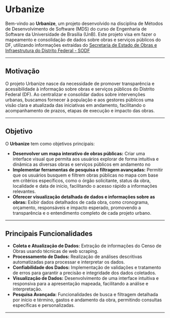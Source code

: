 # Urbanize

Bem-vindo ao **Urbanize**, um projeto desenvolvido na disciplina de Métodos de Desenvolvimento de Software (MDS) do curso de Engenharia de Software da Universidade de Brasília (UnB). Este projeto visa em fazer o mapeamento e consolidação de dados sobre obras e serviços públicos do DF, utilizando informações extraídas do [Secretaria de Estado de Obras e Infraestrutura do Distrito Federal - SODF](http://dados.df.gov.br/pt_BR/organization/sinesp-secretaria-de-estado-de-infraestrutura-e-servicos-publicos-do-distrito-federal)

---

## Motivação 

O projeto Urbanize nasce da necessidade de promover transparência e acessibilidade à informação sobre obras e serviços públicos do Distrito Federal (DF). Ao centralizar e consolidar dados sobre intervenções urbanas, buscamos fornecer à população e aos gestores públicos uma visão clara e atualizada das iniciativas em andamento, facilitando o acompanhamento de prazos, etapas de execução e impacto das obras.

---

## Objetivo

O **Urbanize** tem como objetivos principais:

- **Desenvolver um mapa interativo de obras públicas:** Criar uma interface visual que permita aos usuários explorar de forma intuitiva e dinâmica as diversas obras e serviços públicos em andamento no
- **Implementar ferramentas de pesquisa e filtragem avançadas:** Permitir que os usuários busquem e filtrem obras públicas no mapa com base em critérios específicos, como o órgão solicitante, status da obra, localidade e data de início, facilitando o acesso rápido a informações relevantes.
- **Oferecer visualização detalhada de dados e informações sobre as obras:** Exibir dados detalhados de cada obra, como cronograma, orçamento, responsáveis e impacto esperado, promovendo a transparência e o entendimento completo de cada projeto urbano.

---

## Principais Funcionalidades

- **Coleta e Atualização de Dados:** Extração de informações do Censo de Obras usando técnicas de web scraping.
- **Processamento de Dados:** Realização de análises descritivas automatizadas para processar e interpretar os dados.
- **Confiabilidade dos Dados:** Implementação de validações e tratamento de erros para garantir a precisão e integridade dos dados coletados.
- **Visualização de Dados:** Desenvolvimento de uma interface intuitiva e responsiva para a apresentação mapeada, facilitando a análise e interpretação.
- **Pesquisa Avançada:** Funcionalidades de busca e filtragem detalhada por início e término, gastos e andamento da obra, permitindo consultas específicas e personalizadas.

---


